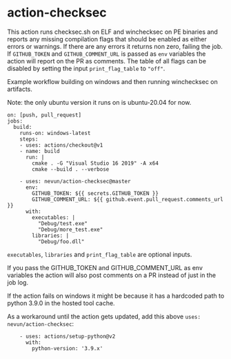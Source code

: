 # action-checksec

This action runs checksec.sh on ELF and winchecksec on PE binaries and reports any missing compilation flags that should be enabled as either errors or warnings. If there are any errors it returns non zero, failing the job. If `GITHUB_TOKEN` and `GITHUB_COMMENT_URL` is passed as `env` variables the action will report on the PR as comments. The table of all flags can be disabled by setting the input `print_flag_table` to `"off"`.

Example workflow building on windows and then running winchecksec on artifacts.

Note: the only ubuntu version it runs on is ubuntu-20.04 for now.


```name: windows
on: [push, pull_request]
jobs:
  build:
    runs-on: windows-latest
    steps:
    - uses: actions/checkout@v1
    - name: build
      run: |
        cmake . -G "Visual Studio 16 2019" -A x64
        cmake --build . --verbose

    - uses: nevun/action-checksec@master
      env:
        GITHUB_TOKEN: ${{ secrets.GITHUB_TOKEN }}
        GITHUB_COMMENT_URL: ${{ github.event.pull_request.comments_url }}
      with:
        executables: |
          "Debug/test.exe"
          "Debug/more_test.exe"
        libraries: |
          "Debug/foo.dll"
```

`executables`, `libraries` and `print_flag_table` are optional inputs.

If you pass the GITHUB_TOKEN and GITHUB_COMMENT_URL as env variables the action will also post comments on a PR instead of just in the job log.

If the action fails on windows it might be because it has a hardcoded path to python 3.9.0 in the hosted tool cache.

As a workaround until the action gets updated, add this above `uses: nevun/action-checksec`:

```
    - uses: actions/setup-python@v2
      with:
        python-version: '3.9.x'
```
